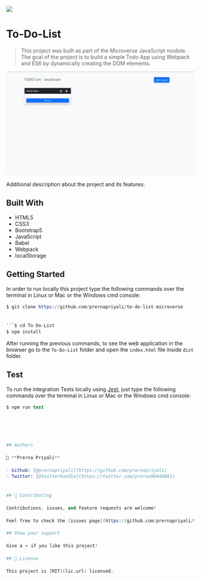 ![](https://img.shields.io/badge/Microverse-blueviolet)

# To-Do-List

> This project was built as part of the Microverse JavaScript module. The goal of the project is to build a simple Todo App using Webpack and ES6 by dynamically creating the DOM elements.

![screenshot](SCREENSHOT.png)

Additional description about the project and its features.

## Built With

- HTML5
- CSS3
- Bootstrap5
- JavaScript
- Babel
- Webpack
- localStorage


## Getting Started

In order to run locally this project type the following commands over the terminal in Linux or Mac or the Windows cmd console:

```s
$ git clone https://github.com/prernapriyali/to-do-list-microverse


```$ cd To-Do-List
$ npm install

```

After running the previous commands, to see the web application in the browser go to the `To-Do-List` folder and open the `index.html` file inside `dist` folder.



## Test

To run the integration Tests locally using [Jest](https://jestjs.io/), just type the following commands over the terminal in Linux or Mac or the Windows cmd console:

```s
$ npm run test





## Authors

👤 **Prerna Priyali**

- Github: [@prernapriyali](https://github.com/prernapriyali)
- Twitter: [@twitterhandle](https://twitter.com/prerna96440861)


## 🤝 Contributing

Contributions, issues, and feature requests are welcome!

Feel free to check the [issues page](https://github.com/prernapriyali/to-do-list-microverse/issues).

## Show your support

Give a ⭐️ if you like this project!

## 📝 License

This project is [MIT](lic.url) licensed.

